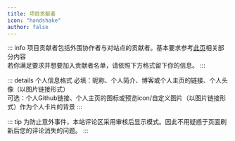 ```yaml
---
title: 项目贡献者
icon: "handshake"
author: false
---
```

::: info
项目贡献者包括外围协作者与对站点的贡献者。基本要求参考[此页](https://wiki.takagi3.cn/guide/Start.html)相关部分内容<br/>
若你满足要求并想要加入贡献者名单，请依照下方格式留下你的信息。
:::

::: details 个人信息格式
必填：昵称、个人简介、博客或个人主页的链接、个人头像（以图片链接形式）<br/>
可选：个人Github链接、个人主页的图标或预览icon/自定义图片（以图片链接形式）作为个人卡片的背景
:::

<SiteInfo
  name="WaterApple"
  desc="届ける言葉を今は育ててる"
  url="https://waterapple09.com"
	logo="https://waterapple09.com/wp-content/uploads/2023/05/v2-fb221a6bb99ca9f92873e453d62b030d_r.jpg"
	repo="https://github.com/WaterApple09"
preview="https://waterapple09.com/randpic/pc/79.webp"
/>

::: tip
为防止意外事件，本站评论区采用审核后显示模式。因此不用疑惑于页面刷新后您的评论消失的问题。
:::